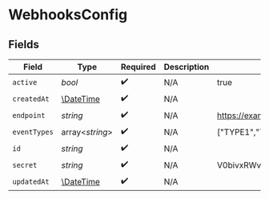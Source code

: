# WebhooksConfig


## Fields

| Field                                                         | Type                                                          | Required                                                      | Description                                                   | Example                                                       |
| ------------------------------------------------------------- | ------------------------------------------------------------- | ------------------------------------------------------------- | ------------------------------------------------------------- | ------------------------------------------------------------- |
| `active`                                                      | *bool*                                                        | :heavy_check_mark:                                            | N/A                                                           | true                                                          |
| `createdAt`                                                   | [\DateTime](https://www.php.net/manual/en/class.datetime.php) | :heavy_check_mark:                                            | N/A                                                           |                                                               |
| `endpoint`                                                    | *string*                                                      | :heavy_check_mark:                                            | N/A                                                           | https://example.com                                           |
| `eventTypes`                                                  | array<*string*>                                               | :heavy_check_mark:                                            | N/A                                                           | ["TYPE1","TYPE2"]                                             |
| `id`                                                          | *string*                                                      | :heavy_check_mark:                                            | N/A                                                           |                                                               |
| `secret`                                                      | *string*                                                      | :heavy_check_mark:                                            | N/A                                                           | V0bivxRWveaoz08afqjU6Ko/jwO0Cb+3                              |
| `updatedAt`                                                   | [\DateTime](https://www.php.net/manual/en/class.datetime.php) | :heavy_check_mark:                                            | N/A                                                           |                                                               |
